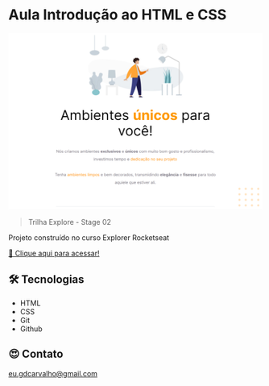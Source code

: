 # Aula Introdução ao HTML e CSS

![preview](./images/screen.png)

> Trilha Explore - Stage 02

Projeto construído no curso Explorer Rocketseat

[🔗 Clique aqui para acessar!](https://gdcarvalho.github.io/projeto01-explorer/)

## 🛠 Tecnologias
- HTML
- CSS
- Git
- Github

## 😍 Contato

eu.gdcarvalho@gmail.com
